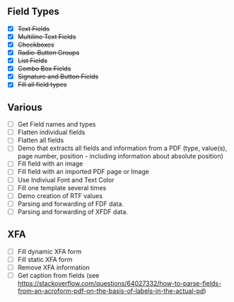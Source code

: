 ## Field Types
- [x] ~~Text Fields~~
- [x] ~~Multiline Text Fields~~
- [x] ~~Checkboxes~~
- [x] ~~Radio-Button Groups~~
- [x] ~~List Fields~~
- [x] ~~Combo Box Fields~~
- [x] ~~Signature and Button Fields~~
- [x] ~~Fill all field types~~

## Various
- [ ] Get Field names and types
- [ ] Flatten individual fields
- [ ] Flatten all fields
- [ ] Demo that extracts all fields and information from a PDF (type, value(s), 
    page number, position - including information about absolute position)
- [ ] Fill field with an image
- [ ] Fill field with an imported PDF page or Image
- [ ] Use Indiviual Font and Text Color
- [ ] Fill one template several times
- [ ] Demo creation of RTF values
- [ ] Parsing and forwarding of FDF data.
- [ ] Parsing and forwarding of XFDF data.

## XFA
- [ ] Fill dynamic XFA form
- [ ] Fill static XFA form
- [ ] Remove XFA information
- [ ] Get caption from fields (see https://stackoverflow.com/questions/64027332/how-to-parse-fields-from-an-acroform-pdf-on-the-basis-of-labels-in-the-actual-pd)